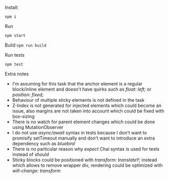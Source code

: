 Install:

`npm i`

Run

`npm start`

Build
`npm run build`

Run tests

`npm test`

Extra notes

- I'm assuming for this task that the anchor element is a regular block/inline element and doesn't have quirks such as _float: left;_ or _position: fixed;_
- Behaviour of multiple sticky elements is not defined in the task
- Z-Index is not generated for injected elements which could become an issue, also margins are not taken into account which could be fixed with box-sizing
- There is no watch for parent element changes which could be done using MutationObserver
- I do not use _async/await_ syntax in tests because I don't want to promisify setTimeout manually and don't want to introduce an extra dependency such as _bluebird_
- There is no particular reason why _expect_ Chai syntax is used for tests instead of _should_
- Sticky blocks could be positioned with _transform: translateY;_ instead which allows to remove wrapper div, rendering could be optimized with _will-change: transform_
